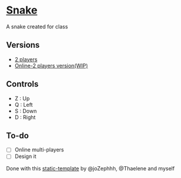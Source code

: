 # [Snake](https://antoinemoues.github.io/snake/)

A snake created for class

## Versions 

- [2 players](https://antoinemoues.github.io/Snake_2players/)
- [Online-2 players version(WIP)]()

## Controls 
- Z : Up
- Q : Left
- S : Down
- D : Right 

## To-do

- [ ] Online multi-players
- [ ] Design it

Done with this [static-template](https://github.com/joZephhh/static-template) by @joZephhh, @Thaelene and myself
